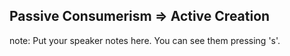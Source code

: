 ##  Passive Consumerism => Active Creation

note:
    Put your speaker notes here.
    You can see them pressing 's'.
